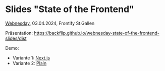 # Slides "State of the Frontend"

[Webnesday](https://www.meetup.com/webnesday/events/299614114/), 03.04.2024, Frontify St.Gallen

Präsentation: https://backflip.github.io/webnesday-state-of-the-frontend-slides/dist

Demo:

- Variante 1: [Next.js](https://github.com/backflip/webnesday-state-of-the-frontend-demo-nextjs)
- Variante 2: [Plain](https://github.com/backflip/webnesday-state-of-the-frontend-demo-plain)
